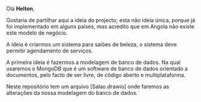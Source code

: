 Olá <strong>Helton</strong>, 
<div>
  <p>Gostaria de partilhar aquí a ideia do projecto; esta não ideia única, porque já foi implementado em alguns países,
  mas acredito que em Angola não existe este modelo de negócio.</p>
  <p>A ideia é criarmos um sistema para salões de beleza, o sistema deve permitir agendamento de serviços.</p>
</div>
<div>
<bold>A primeira ideia é fazermos a modelagem de banco de dados. Na qual usaremos o MongoDB que é um software de banco de dados orientado a
documentos, pelo facto de ser livre, de código aberto e multiplataforma.</bold>
  <p>Neste repositório tem um arquivo [Salao.drawio] onde faremos as alterações da nossa modelagem do banco de dados.</p>
</div>
